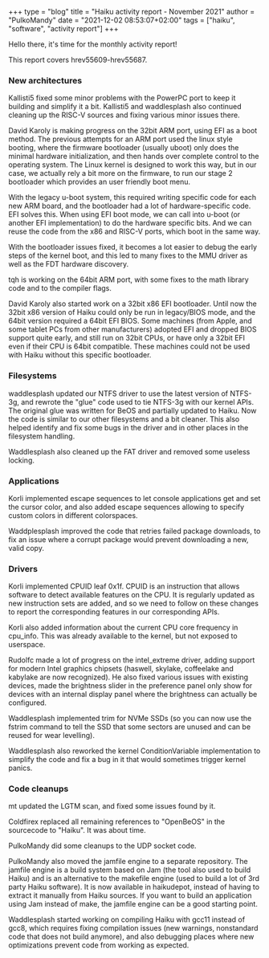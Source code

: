 +++
type = "blog"
title = "Haiku activity report - November 2021"
author = "PulkoMandy"
date = "2021-12-02 08:53:07+02:00"
tags = ["haiku", "software", "activity report"]
+++

Hello there, it's time for the monthly activity report!

This report covers hrev55609-hrev55687.

<h3>New architectures</h3>

Kallisti5 fixed some minor problems with the PowerPC port to keep it building and simplify it a bit.
Kallisti5 and waddlesplash  also continued cleaning up the RISC-V sources and fixing various minor issues there.

David Karoly is making progress on the 32bit ARM port, using EFI as a boot method. The previous
attempts for an ARM port used the linux style booting, where the firmware bootloader (usually uboot)
only does the minimal hardware initialization, and then hands over complete control to the operating
system. The Linux kernel is designed to work this way, but in our case, we actually rely a bit more
on the firmware, to run our stage 2 bootloader which provides an user friendly boot menu.

With the legacy u-boot system, this required writing specific code for each new ARM board, and the
bootloader had a lot of hardware-specific code. EFI solves this. When using EFI boot mode, we can
call into u-boot (or another EFI implementation) to do the hardware specific bits. And we can reuse
the code from the x86 and RISC-V ports, which boot in the same way.

With the bootloader issues fixed, it becomes a lot easier to debug the early steps of the kernel
boot, and this led to many fixes to the MMU driver as well as the FDT hardware discovery.

tqh is working on the 64bit ARM port, with some fixes to the math library code and to the compiler
flags.

David Karoly also started work on a 32bit x86 EFI bootloader. Until now the 32bit x86 version of
Haiku could only be run in legacy/BIOS mode, and the 64bit version required a 64bit EFI BIOS.
Some machines (from Apple, and some tablet PCs from other manufacturers) adopted EFI and dropped
BIOS support quite early, and still run on 32bit CPUs, or have only a 32bit EFI even if their CPU
is 64bit compatible. These machines could not be used with Haiku without this specific bootloader.

<h3>Filesystems</h3>

waddlesplash updated our NTFS driver to use the latest version of NTFS-3g, and rewrote the "glue"
code used to tie NTFS-3g with our kernel APIs. The original glue was written for BeOS and partially
updated to Haiku. Now the code is similar to our other filesystems and a bit cleaner. This also
helped identify and fix some bugs in the driver and in other places in the filesystem handling.

Waddlesplash also cleaned up the FAT driver and removed some useless locking.

<h3>Applications</h3>

Korli implemented escape sequences to let console applications get and set the cursor color, and
also added escape sequences allowing to specify custom colors in different colorspaces.

Waddplesplash improved the code that retries failed package downloads, to fix an issue where a
corrupt package would prevent downloading a new, valid copy.

<h3>Drivers</h3>

Korli implemented CPUID leaf 0x1f. CPUID is an instruction that allows software to detect available
features on the CPU. It is regularly updated as new instruction sets are added, and so we need to
follow on these changes to report the corresponding features in our corresponding APIs.

Korli also added information about the current CPU core frequency in cpu_info. This was already
available to the kernel, but not exposed to userspace.

Rudolfc made a lot of progress on the intel_extreme driver, adding support for modern Intel graphics
chipsets (haswell, skylake, coffeelake and kabylake are now recognized). He also fixed various issues
with existing devices, made the brightness slider in the preference panel only show for devices with
an internal display panel where the brightness can actually be configured.

Waddlesplash implemented trim for NVMe SSDs (so you can now use the fstrim command to tell the SSD
that some sectors are unused and can be reused for wear levelling).

Waddlesplash also reworked the kernel ConditionVariable implementation to simplify the code and fix
a bug in it that would sometimes trigger kernel panics.

<h3>Code cleanups</h3>

mt updated the LGTM scan, and fixed some issues found by it.

Coldfirex replaced all remaining references to "OpenBeOS" in the sourcecode to "Haiku". It was about
time.

PulkoMandy did some cleanups to the UDP socket code.

PulkoMandy also moved the jamfile engine to a separate repository. The jamfile engine is a build
system based on Jam (the tool also used to build Haiku) and is an alternative to the makefile
engine (used to build a lot of 3rd party Haiku software). It is now available in haikudepot, instead
of having to extract it manually from Haiku sources. If you want to build an application using Jam
instead of make, the jamfile engine can be a good starting point.

Waddlesplash started working on compiling Haiku with gcc11 instead of gcc8, which requires fixing
compilation issues (new warnings, nonstandard code that does not build anymore), and also debugging
places where new optimizations prevent code from working as expected.
